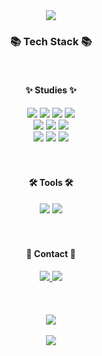 <div align=center>
	<img src="https://capsule-render.vercel.app/api?type=waving&color=auto&height=200&section=header&text=Esthel%20Github!&fontSize=50" />	 <!--헤더부분-->
</div>

<div align=center>
	<h3>📚 Tech Stack 📚</h3>
	<br>
	<h4>✨ Studies ✨</h4>
</div>
<div align="center">
  	<img src="https://img.shields.io/badge/React-61DAFB?style=flat&logo=React&logoColor=white" />
	<img src="https://img.shields.io/badge/HTML5-E34F26?style=flat&logo=HTML5&logoColor=white" />
	<img src="https://img.shields.io/badge/CSS3-1572B6?style=flat&logo=CSS3&logoColor=white" />
	<img src="https://img.shields.io/badge/JavaScript-F7DF1E?style=flat&logo=JavaScript&logoColor=white" />
  	<br>
  	<img src="https://img.shields.io/badge/Node.js-339933?style=flat&logo=Node.js&logoColor=white" />
	<img src="https://img.shields.io/badge/TypeScript-3178C6?style=flat&logo=TypeScript&logoColor=white" />
  	<img src="https://img.shields.io/badge/Next.js-000000?style=flat&logo=Next.js&logoColor=white" />
	<br>
  	<img src="https://img.shields.io/badge/MariaDB-003545?style=flat&logo=MariaDB&logoColor=white" />
  	<img src="https://img.shields.io/badge/MySQL-4479A1?style=flat&logo=MySQL&logoColor=white" />
  	<img src="https://img.shields.io/badge/Microsoft%20SQL%20Server-CC2927?style=flat&logo=Microsoft%20SQL%20Server&logoColor=white" />
</div>
<br><br>

<div align=center>
	<h4>🛠 Tools 🛠</h4>
</div>
<div align=center>
	<img src="https://img.shields.io/badge/Visual%20Studio%20Code-007ACC?style=flat&logo=VisualStudioCode&logoColor=white" />
	<img src="https://img.shields.io/badge/GitHub-181717?style=flat&logo=GitHub&logoColor=white" />
</div>
<br><br>

<div align=center>
	<h4>🎀 Contact 🎀</h4>
</div>
<div align=center>
	<a href="mailto:esthel9026@naver.com">
		<img src="https://img.shields.io/badge/NMail-30B980?style=flat&logo=Minutemailer&logoColor=white" />
	</a>
	<a href="mailto:s74739026@gmail.com">
		<img src="https://img.shields.io/badge/GMail-FF3633?style=flat&logo=Gmail&logoColor=white" />
	</a>
	<br>
</div>
<br><br><br>

<div align=center>
	<img src="https://github-readme-stats.vercel.app/api/top-langs/?username=esthel7&layout=compact">
</div>
<br>
 
<div align=center>
	<img src="https://capsule-render.vercel.app/api?type=waving&color=auto&height=200&section=footer&fontSize=50" />	 <!--아래부분-->
</div>
